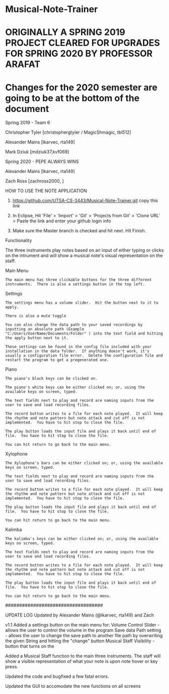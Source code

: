 # Musical-Note-Trainer
# ORIGINALLY A SPRING 2019 PROJECT CLEARED FOR UPGRADES FOR SPRING 2020 BY PROFESSOR ARAFAT
# Changes for the 2020 semester are going to be at the bottom of the document

Spring 2019 - Team 6


Christopher Tyler [christophergtyler / MagicShmagic, tbl512]

Alexander Mains [lkarvec, rta149]

Mark Dziuk [mdziuk37,kvf069]


Spring 2020 - PEPE ALWAYS WINS

Alexander Mains [lkarvec, rta149]

Zach Ross [zachross2000, ]

HOW TO USE THE NOTE APPLICATION

1. https://github.com/UTSA-CS-3443/Musical-Note-Trainer.git copy this link

2. In Eclipse, Hit 'File' > 'Import' > 'Git' > 'Projects from Git' > 'Clone URL' > Paste the link and enter your github login info

3. Make sure the Master branch is checked and hit next.  Hit Finish.

Functionality

The three instruments play notes based on an input of either typing or clicks on the intrument and will show a musical note's visual representation on the staff.

Main Menu
    
    The main menu has three clickable buttons for the three different instruments.  There is also a settings button in the top left.
    
Settings
    
    The settings menu has a volume slider.  Hit the button next to it to apply.
    
    There is also a mute toggle
    
    You can also change the data path to your saved recordings by inputting an absolute path (Example "C:/Users/UserName/Documents/Folder" ) into the text field and hitting the apply button next to it.
    
    These settings can be found in the config file included with your installation in the data folder.  If anything doesn't work, it's usually a configuration file error.  Delete the configuration file and restart the program to get a pregenerated one.

Piano
    
    The piano's black keys can be clicked on.
    
    The piano's white keys can be either clicked on; or, using the available keys on screen, typed.
    
    The text fields next to play and record are naming inputs from the user to save and load recording files.
    
    The record button writes to a file for each note played.  It will keep the rhythm and note pattern but note attack and cut off is not implemented.  You have to hit stop to close the file.
    
    The play button loads the input file and plays it back until end of file.  You have to hit stop to close the file.
    
    You can hit return to go back to the main menu.
    
    
Xylophone
    
    The Xylophone's bars can be either clicked on; or, using the available keys on screen, typed.
    
    The text fields next to play and record are naming inputs from the user to save and load recording files.
    
    The record button writes to a file for each note played.  It will keep the rhythm and note pattern but note attack and cut off is not implemented.  You have to hit stop to close the file.
    
    The play button loads the input file and plays it back until end of file.  You have to hit stop to close the file.
    
    You can hit return to go back to the main menu.
    
    

Kalimba
    
    The kalimba's keys can be either clicked on; or, using the available keys on screen, typed.
    
    The text fields next to play and record are naming inputs from the user to save and load recording files.
    
    The record button writes to a file for each note played.  It will keep the rhythm and note pattern but note attack and cut off is not implemented.  You have to hit stop to close the file.
    
    The play button loads the input file and plays it back until end of file.  You have to hit stop to close the file.
    
    You can hit return to go back to the main menu.
    
    
###################################

UPDATE LOG
Updated by Alexander Mains (@lkarvec, rta149)
and Zach 

v1.1
Added a settings button on the main menu for:
    Volume Control Slider - allows the user to control the volume in the program
    Save data Path setting - allows the user to change the save path to another file path by overwriting the given String and hitting the "change" button
    Musical Staff Visibility - button that turns on the 
    
Added a Musical Staff function to the main three instruments.
    The staff will show a visible representation of what your note is upon note hover or key press.

Updated the code and bugfixed a few fatal errors.

Updated the GUI to accomodate the new functions on all screens

